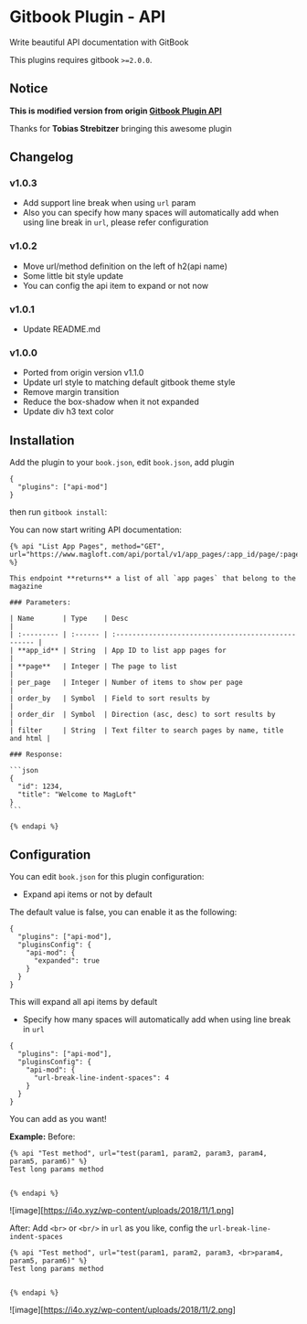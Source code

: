 # Gitbook Plugin - API
Write beautiful API documentation with GitBook

This plugins requires gitbook `>=2.0.0`.

## Notice
**This is modified version from origin [Gitbook Plugin API](https://github.com/MagLoft/gitbook-plugin-api)**

Thanks for **Tobias Strebitzer** bringing this awesome plugin

## Changelog
### v1.0.3
- Add support line break when using `url` param
- Also you can specify how many spaces will automatically add when using line break in `url`, please refer configuration

### v1.0.2
- Move url/method definition on the left of h2(api name)
- Some little bit style update
- You can config the api item to expand or not now

### v1.0.1
- Update README.md

### v1.0.0
- Ported from origin version v1.1.0
- Update url style to matching default gitbook theme style
- Remove margin transition
- Reduce the box-shadow when it not expanded
- Update div h3 text color

## Installation

Add the plugin to your `book.json`, edit `book.json`, add plugin
```
{
  "plugins": ["api-mod"]
}
```

then run `gitbook install`:


You can now start writing API documentation:

    {% api "List App Pages", method="GET", url="https://www.magloft.com/api/portal/v1/app_pages/:app_id/page/:page" %}

    This endpoint **returns** a list of all `app pages` that belong to the magazine

    ### Parameters:

    | Name       | Type    | Desc                                                |
    | :--------- | :------ | :-------------------------------------------------- |
    | **app_id** | String  | App ID to list app pages for                        |
    | **page**   | Integer | The page to list                                    |
    | per_page   | Integer | Number of items to show per page                    |
    | order_by   | Symbol  | Field to sort results by                            |
    | order_dir  | Symbol  | Direction (asc, desc) to sort results by            |
    | filter     | String  | Text filter to search pages by name, title and html |

    ### Response:

    ```json
    {
      "id": 1234,
      "title": "Welcome to MagLoft"
    }
    ```

    {% endapi %}

## Configuration
You can edit `book.json` for this plugin configuration:

- Expand api items or not by default

The default value is false, you can enable it as the following:

```
{
  "plugins": ["api-mod"],
  "pluginsConfig": {
    "api-mod": {
      "expanded": true
    }
  }
}
```
This will expand all api items by default

- Specify how many spaces will automatically add when using line break in `url`
```
{
  "plugins": ["api-mod"],
  "pluginsConfig": {
    "api-mod": {
      "url-break-line-indent-spaces": 4
    }
  }
}
```
You can add as you want!

**Example:**
Before:

    {% api "Test method", url="test(param1, param2, param3, param4, param5, param6)" %}
    Test long params method


    {% endapi %}

![image][https://i4o.xyz/wp-content/uploads/2018/11/1.png]

After:
Add `<br>` or `<br/>` in `url` as you like, config the `url-break-line-indent-spaces`

    {% api "Test method", url="test(param1, param2, param3, <br>param4, param5, param6)" %}
    Test long params method


    {% endapi %}

![image][https://i4o.xyz/wp-content/uploads/2018/11/2.png]
